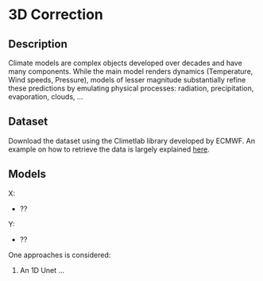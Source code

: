 # 3D Correction

## Description

Climate models are complex objects developed over decades and have many components. While the main model renders dynamics (Temperature, Wind speeds, Pressure), models of lesser magnitude substantially refine these predictions by emulating physical processes: radiation, precipitation, evaporation, clouds, ...

## Dataset

Download the dataset using the Climetlab library developed by ECMWF. An example on how to retrieve the data is largely explained [here](https://git.ecmwf.int/projects/MLFET/repos/maelstrom-radiation/browse).

## Models

X:

- ??


Y:

- ??


One approaches is considered:

1. An 1D Unet ...
